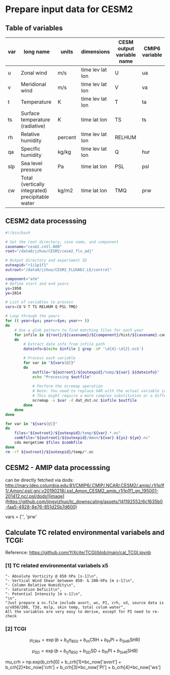 # Prepare input data for CESM2

## Table of variables
| var | long name | units | dimensions | CESM output variable name | CMIP6 variable
|----------|-----------|-------|------------|--------------|-------|
|  u   | Zonal wind                          |  m/s	 | time lev lat lon | U   | ua
|  v   | Meridional wind                     |  m/s	 | time lev lat lon |  V  | va
|  t   | Temperature                         |   K   | time lev lat lon | T | ta
|  ts  | Surface temperature (radiative)     |   K   | time lat lon     | TS | ts 
|  rh  | Relative humidity                   |percent| time lev lat lon | RELHUM | 
|  qa  | Specific humidity                   | kg/kg | time lev lat lon | Q | hur
|  slp |  Sea level pressure                 |  Pa	 | time lat lon     | PSL| psl |
|  cw |  Total (vertically integrated) precipitable water |  kg/m2	 | time lat lon     | TMQ| prw|


## CESM2 data processsing
```bash
#!/bin/bash

# Set the root directory, case name, and component
casename="cesm2.cntl.000"
root="/data0/jzhuo/CESM2/cesm2_flx_adj"

# Output directory and experiment ID
outexpid="r1i1p1f1"
outroot="/data0/jzhuo/CESM2_FLUXADJ_LE/control"

component="atm"
# Define start and end years
ys=1950
ye=2014

# List of variables to process
vars=(U V T TS RELHUM Q PSL TMQ)

# Loop through the years
for (( year=$ys; year<=$ye; year++ ))
do
    # Use a glob pattern to find matching files for each year
    for infile in ${root}/${casename}/${component}/hist/${casename}.cam.h0.${year}-??.nc
    do
        # Extract date info from infile path
        dateinfo=$(echo $infile | grep -oP '\d{4}-\d{2}.nc$')

        # Process each variable
        for var in "${vars[@]}"
        do
            outfile="${outroot}/${outexpid}/temp/${var}.${dateinfo}"
            echo "Processing $outfile"
            
            # Perform the ncremap operation
            # Note: You need to replace VAR with the actual variable in the ncremap command.
            # This might require a more complex substitution or a different approach in a real scenario.
            ncremap -v $var -d dat_dst.nc $infile $outfile
        done
    done
done

for var in "${vars[@]}"
do
    files="${outroot}/${outexpid}/temp/${var}.*.nc"
    combfile="${outroot}/${outexpid}/Amon/${var}.${ys}-${ye}.nc"
    cdo mergetime $files $combfile
done
rm -rf ${outroot}/${outexpid}/temp/*.nc
```

## CESM2 - AMIP data processsing
can be directly fetched via dods:
http://mary.ldeo.columbia.edu:81/CMIP6/.CMIP/.NCAR/.CESM2/.amip/.r1i1p1f1/.Amon/.psl/.gn/.v20190218/.psl_Amon_CESM2_amip_r1i1p1f1_gn_195001-201412.nc/.psl/dods![image](https://github.com/jingyizhuo/tc_downscaling/assets/141192552/6c1635b0-faa5-4928-8e76-851d25b7d600)

vars = ['', 'prw'
## Calculate TC related environmental variabels and TCGI:
Reference: https://github.com/YiXcite/TCGI/blob/main/cal_TCGI.ipynb
### [1] TC related environmental variabels x5
    "- Absolute Vorticity @ 850 hPa [s-1]\n",
    "- Vertical Wind Shear between 850- & 200-hPa [m s-1]\n",
    "- Column Relative Humidity\n",
    "- Saturation Deficit\n",
    "- Potential Intensity [m s-1]\n",
    "\n",
    "Just prepare a nc.file include avort, ws, PI, crh, sd, source data is u/v850/200, T3d, mslp, skin temp, total colum water",
    All the variables are very easy to derive, except for PI need to re-check

### [2] TCGI
$$
\mu_{\text{CRH}} = \exp\left(b + b_{\eta} \eta_{850} + b_{\text{rh}} \text{CRH} + b_{\text{PI}} \text{PI} + b_{\text{SHR}} \text{SHR}\right)
$$

$$
\mu_{\text{SD}} = \exp\left(b + b_{\eta} \eta_{850} + b_{\text{SD}} \text{SD} + b_{\text{PI}} \text{PI} + b_{\text{SHR}} \text{SHR}\right)
$$


mu_crh = np.exp(b_crh[0] + b_crh[1]*bc_now['avort'] + b_crh[2]*bc_now['crh'] + 
                            b_crh[3]*bc_now['PI'] + b_crh[4]*bc_now['ws']
